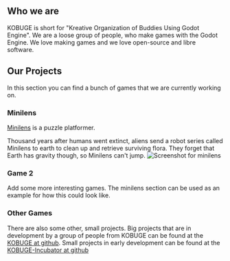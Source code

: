 ## Who we are

KOBUGE is short for "Kreative Organization of Buddies Using Godot Engine". We are a loose group of people, who make games with the Godot Engine. We love making games and we love open-source and libre software.

## Our Projects
In this section you can find a bunch of games that we are currently working on.

### Minilens
[Minilens](http://kobuge-games.github.io/minilens/ ) is a puzzle platformer.

Thousand years after humans went extinct, aliens send a robot series called Minilens to earth to clean up and retrieve surviving flora. They forget that Earth has gravity though, so Minilens can't jump.
![Screenshot for minilens](http://kobuge-games.github.io/minilens/images/screenshots/1.png)

### Game 2
Add some more interesting games. The minilens section can be used as an example for how this could look like.

### Other Games
There are also some other, small projects.
Big projects that are in development by a group of people from KOBUGE can be found at the [KOBUGE at github](https://github.com/kobuge-games).
Small projects in early development can be found at the [KOBUGE-Incubator at github](https://github.com/KOBUGE-Incubator)
